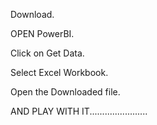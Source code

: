 Download. 

OPEN PowerBI. 

Click on Get Data. 

Select Excel Workbook. 

Open the Downloaded file.

AND PLAY WITH IT.......................
